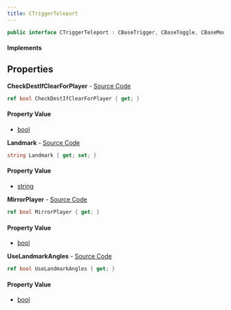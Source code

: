 ```yaml
---
title: CTriggerTeleport
---
```


```csharp
public interface CTriggerTeleport : CBaseTrigger, CBaseToggle, CBaseModelEntity, CBaseEntity, CEntityInstance, ISchemaClass<CEntityInstance>, ISchemaClass<CBaseEntity>, ISchemaClass<CBaseModelEntity>, ISchemaClass<CBaseToggle>, ISchemaClass<CBaseTrigger>, ISchemaClass<CTriggerTeleport>, ISchemaField, ISchemaClass, INativeHandle
```

#### Implements

## Properties

**CheckDestIfClearForPlayer** - [Source Code](https://github.com/swiftly-solution/swiftlys2/blob/main/managed/src/SwiftlyS2.Generated/Schemas/Interfaces/CTriggerTeleport.cs#L22)

```csharp
ref bool CheckDestIfClearForPlayer { get; }
```

#### Property Value

- [bool](https://learn.microsoft.com/dotnet/api/system.boolean)

**Landmark** - [Source Code](https://github.com/swiftly-solution/swiftlys2/blob/main/managed/src/SwiftlyS2.Generated/Schemas/Interfaces/CTriggerTeleport.cs#L16)

```csharp
string Landmark { get; set; }
```

#### Property Value

- [string](https://learn.microsoft.com/dotnet/api/system.string)

**MirrorPlayer** - [Source Code](https://github.com/swiftly-solution/swiftlys2/blob/main/managed/src/SwiftlyS2.Generated/Schemas/Interfaces/CTriggerTeleport.cs#L20)

```csharp
ref bool MirrorPlayer { get; }
```

#### Property Value

- [bool](https://learn.microsoft.com/dotnet/api/system.boolean)

**UseLandmarkAngles** - [Source Code](https://github.com/swiftly-solution/swiftlys2/blob/main/managed/src/SwiftlyS2.Generated/Schemas/Interfaces/CTriggerTeleport.cs#L18)

```csharp
ref bool UseLandmarkAngles { get; }
```

#### Property Value

- [bool](https://learn.microsoft.com/dotnet/api/system.boolean)

